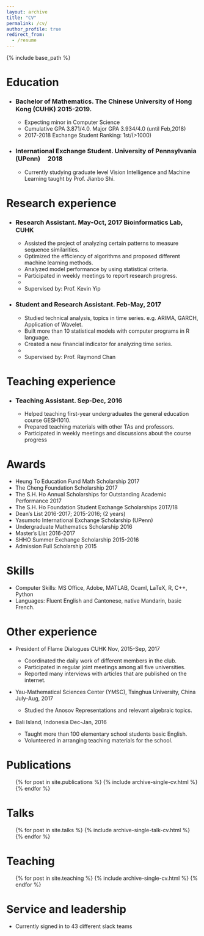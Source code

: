 ```yaml
---
layout: archive
title: "CV"
permalink: /cv/
author_profile: true
redirect_from:
  - /resume
---
```


{% include base_path %}

Education
======
* ### Bachelor of Mathematics.  The Chinese University of Hong Kong (CUHK)  2015-2019.
  * Expecting minor in Computer Science
  * Cumulative GPA 3.871/4.0. Major GPA 3.934/4.0 (until Feb,2018)
  * 2017-2018 Exchange Student Ranking:  1st/(>1000)
* ### International Exchange Student. University of Pennsylvania (UPenn)                  2018
  * Currently studying graduate level Vision Intelligence and Machine Learning taught by Prof. Jianbo Shi. 
  

Research experience
======
* ### Research Assistant.   May-Oct, 2017    Bioinformatics Lab, CUHK
  * Assisted the project of analyzing certain patterns to measure sequence similarities.
  * Optimized the efficiency of algorithms and proposed different machine learning methods.
  * Analyzed model performance by using statistical criteria.
  * Participated in weekly meetings to report research progress.
  * 
  * Supervised by: Prof. Kevin Yip

* ### Student and Research Assistant.  Feb-May, 2017
  * Studied technical analysis, topics in time series. e.g. ARIMA, GARCH, Application of Wavelet. 
  * Built more than 10 statistical models with computer programs in R language.
  * Created a new financial indicator for analyzing time series.
  * 
  * Supervised by: Prof. Raymond Chan
  
Teaching experience
======
* ### Teaching Assistant.  Sep-Dec, 2016
  * Helped teaching first-year undergraduates the general education course GESH1010.
  * Prepared teaching materials with other TAs and professors.
  * Participated in weekly meetings and discussions about the course progress  
  
Awards
======
* Heung To Education Fund Math Scholarship 2017
* The Cheng Foundation Scholarship 2017
* The S.H. Ho Annual Scholarships for Outstanding Academic Performance 2017
* The S.H. Ho Foundation Student Exchange Scholarships 2017/18
* Dean’s List 2016-2017; 2015-2016; (2 years)
* Yasumoto International Exchange Scholarship (UPenn)
* Undergraduate Mathematics Scholarship 2016
* Master’s List 2016-2017
* SHHO Summer Exchange Scholarship 2015-2016
* Admission Full Scholarship 2015

Skills
======
* Computer Skills: MS Office, Adobe, MATLAB, Ocaml, LaTeX, R, C++, Python
* Languages: Fluent English and Cantonese, native Mandarin, basic French.

Other experience
======

* President of Flame Dialogues·CUHK Nov, 2015-Sep, 2017
  * Coordinated the daily work of different members in the club.
  * Participated in regular joint meetings among all five universities.
  * Reported many interviews with articles that are published on the internet.

* Yau-Mathematical Sciences Center (YMSC), Tsinghua University, China July-Aug, 2017
  * Studied the Anosov Representations and relevant algebraic topics.

* Bali Island, Indonesia Dec-Jan, 2016
  * Taught more than 100 elementary school students basic English.
  * Volunteered in arranging teaching materials for the school.
  
Publications
======
  <ul>{% for post in site.publications %}
    {% include archive-single-cv.html %}
  {% endfor %}</ul>
  
Talks
======
  <ul>{% for post in site.talks %}
    {% include archive-single-talk-cv.html %}
  {% endfor %}</ul>
  
Teaching
======
  <ul>{% for post in site.teaching %}
    {% include archive-single-cv.html %}
  {% endfor %}</ul>
  
Service and leadership
======
* Currently signed in to 43 different slack teams
